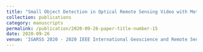 ```yaml
---
title: "Small Object Detection in Optical Remote Sensing Video with Motion Guided R-CNN"
collection: publications
category: manuscripts
permalink: /publication/2020-09-26-paper-title-number-15
date: 2020-09-26
venue: 'IGARSS 2020 - 2020 IEEE International Geoscience and Remote Sensing Symposium'
---
```


